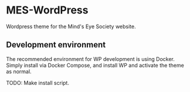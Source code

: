 # MES-WordPress
Wordpress theme for the Mind's Eye Society website.

## Development environment
The recommended environment for WP development is using Docker. Simply install via Docker Compose, and install WP and activate the theme as normal.

TODO: Make install script.
